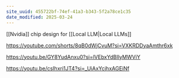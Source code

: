 ```yaml
---
site_uuid: 455722bf-74ef-41a3-b343-5f2a78ce1c35
date_modified: 2025-03-24
---
```



[[Nvidia]]  chip design for [[Local LLM|Local LLMs]]

https://youtube.com/shorts/8qB0dWjCvuM?si=VXKRDDyaAmthr6xk

https://youtu.be/GY8YudAnxu0?si=lVEbxYdBIlyMWViY

https://youtu.be/csIhxri1JT4?si=_UiAxYcjhxAGEiNf
